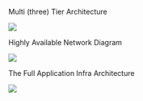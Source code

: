 

Multi (three) Tier Architecture 

 ![](https://github.com/ashydv/aws-labs/blob/master/images/ThreeTierArchitecture.png)
 
Highly Available Network Diagram 

 ![](https://github.com/ashydv/aws-labs/blob/master/images/NetworkDiagram.png)
 
The Full Application Infra Architecture

 ![](https://github.com/nvaws/labs/blob/main/images/FullArchitectecture.png)
